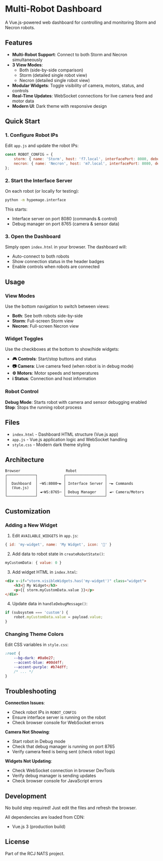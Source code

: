 # Multi-Robot Dashboard

A Vue.js-powered web dashboard for controlling and monitoring Storm and Necron robots.

## Features

- **Multi-Robot Support**: Connect to both Storm and Necron simultaneously
- **3 View Modes**: 
  - Both (side-by-side comparison)
  - Storm (detailed single robot view)
  - Necron (detailed single robot view)
- **Modular Widgets**: Toggle visibility of camera, motors, status, and controls
- **Real-Time Updates**: WebSocket connections for live camera feed and motor data
- **Modern UI**: Dark theme with responsive design

## Quick Start

### 1. Configure Robot IPs

Edit `app.js` and update the robot IPs:

```javascript
const ROBOT_CONFIG = {
    storm: { name: 'Storm', host: 'f7.local', interfacePort: 8080, debugPort: 8765 },
    necron: { name: 'Necron', host: 'm7.local', interfacePort: 8080, debugPort: 8765 }
};
```

### 2. Start the Interface Server

On each robot (or locally for testing):

```bash
python -m hypemage.interface
```

This starts:
- Interface server on port 8080 (commands & control)
- Debug manager on port 8765 (camera & sensor data)

### 3. Open the Dashboard

Simply open `index.html` in your browser. The dashboard will:
- Auto-connect to both robots
- Show connection status in the header badges
- Enable controls when robots are connected

## Usage

### View Modes

Use the bottom navigation to switch between views:
- **Both**: See both robots side-by-side
- **Storm**: Full-screen Storm view
- **Necron**: Full-screen Necron view

### Widget Toggles

Use the checkboxes at the bottom to show/hide widgets:
- **🎮 Controls**: Start/stop buttons and status
- **📷 Camera**: Live camera feed (when robot is in debug mode)
- **⚙️ Motors**: Motor speeds and temperatures
- **ℹ️ Status**: Connection and host information

### Robot Control

**Debug Mode**: Starts robot with camera and sensor debugging enabled
**Stop**: Stops the running robot process

## Files

- `index.html` - Dashboard HTML structure (Vue.js app)
- `app.js` - Vue.js application logic and WebSocket handling
- `style.css` - Modern dark theme styling

## Architecture

```
Browser                     Robot
┌─────────────┐            ┌──────────────────┐
│             │            │                  │
│  Dashboard  │ ─WS:8080─► │ Interface Server │ ─► Commands
│  (Vue.js)   │            │                  │
│             │ ◄─WS:8765─ │ Debug Manager    │ ◄─ Camera/Motors
└─────────────┘            └──────────────────┘
```

## Customization

### Adding a New Widget

1. Edit `AVAILABLE_WIDGETS` in `app.js`:
```javascript
{ id: 'my-widget', name: 'My Widget', icon: '🔧' }
```

2. Add data to robot state in `createRobotState()`:
```javascript
myCustomData: { value: 0 }
```

3. Add widget HTML in `index.html`:
```html
<div v-if="storm.visibleWidgets.has('my-widget')" class="widget">
    <h3>🔧 My Widget</h3>
    <p>{{ storm.myCustomData.value }}</p>
</div>
```

4. Update data in `handleDebugMessage()`:
```javascript
if (subsystem === 'custom') {
    robot.myCustomData.value = payload.value;
}
```

### Changing Theme Colors

Edit CSS variables in `style.css`:

```css
:root {
    --bg-dark: #0a0e27;
    --accent-blue: #00d4ff;
    --accent-purple: #b74dff;
    /* ... */
}
```

## Troubleshooting

**Connection Issues**:
- Check robot IPs in `ROBOT_CONFIG`
- Ensure interface server is running on the robot
- Check browser console for WebSocket errors

**Camera Not Showing**:
- Start robot in Debug mode
- Check that debug manager is running on port 8765
- Verify camera feed is being sent (check robot logs)

**Widgets Not Updating**:
- Check WebSocket connection in browser DevTools
- Verify debug manager is sending updates
- Check browser console for JavaScript errors

## Development

No build step required! Just edit the files and refresh the browser.

All dependencies are loaded from CDN:
- Vue.js 3 (production build)

## License

Part of the RCJ NATS project.
